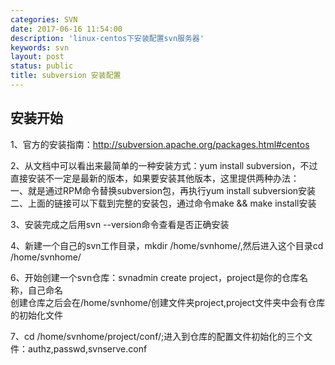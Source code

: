 ```yaml
---
categories: SVN
date: 2017-06-16 11:54:00
description: 'linux-centos下安装配置svn服务器'
keywords: svn
layout: post
status: public
title: subversion 安装配置
---
```


## 安装开始
  1、官方的安装指南：http://subversion.apache.org/packages.html#centos<br/>
    
  2、从文档中可以看出来最简单的一种安装方式：yum install subversion，不过直接安装不一定是最新的版本，如果要安装其他版本，这里提供两种办法：<br/>
    一、就是通过RPM命令替换subversion包，再执行yum install subversion安装<br/>
    二、上面的链接可以下载到完整的安装包，通过命令make && make install安装<br/>
    
  3、安装完成之后用svn --version命令查看是否正确安装<br/>
    
  4、新建一个自己的svn工作目录，mkdir /home/svnhome/,然后进入这个目录cd /home/svnhome/<br/>
    
  6、开始创建一个svn仓库：svnadmin create project，project是你的仓库名称，自己命名<br/>
    创建仓库之后会在/home/svnhome/创建文件夹project,project文件夹中会有仓库的初始化文件<br/>
        
  7、cd /home/svnhome/project/conf/;进入到仓库的配置文件初始化的三个文件：authz,passwd,svnserve.conf<br/>
    
    
    
